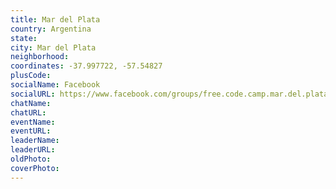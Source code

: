 ```yaml
---
title: Mar del Plata
country: Argentina
state: 
city: Mar del Plata
neighborhood: 
coordinates: -37.997722, -57.54827
plusCode:
socialName: Facebook
socialURL: https://www.facebook.com/groups/free.code.camp.mar.del.plata
chatName:
chatURL:
eventName:
eventURL:
leaderName:
leaderURL:
oldPhoto: 
coverPhoto:
---
```

